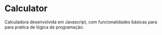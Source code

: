 # Calculator
Calculadora desenvolvida em Javascript, com funcionalidades básicas para para pratica de lógica de programação.
